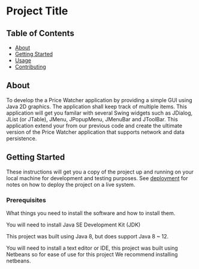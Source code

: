 # Project Title

## Table of Contents
+ [About](#about)
+ [Getting Started](#getting_started)
+ [Usage](#usage)
+ [Contributing](./CONTRIBUTING.md)

## About <a name = "about"></a>
To develop the a Price
Watcher application by providing a simple GUI using Java 2D graphics. The application shall keep track of
multiple items. This application will get you familar with several Swing widgets such as JDialog, JList (or
JTable), JMenu, JPopupMenu, JMenuBar and JToolBar. This application extend your from our previous code and create the
ultimate version of the Price Watcher application that supports network and data persistence.

## Getting Started <a name = "getting_started"></a>
These instructions will get you a copy of the project up and running on your local machine for development and testing purposes. See [deployment](#deployment) for notes on how to deploy the project on a live system.



### Prerequisites

What things you need to install the software and how to install them.

You will need to install Java SE Development Kit (JDK)

This project was built using Java 8, but does support Java 8 ~ 12.

You will need to install a text editor or IDE, this project was built using Netbeans so for ease of use for this project
We recommend installing netbeans.
